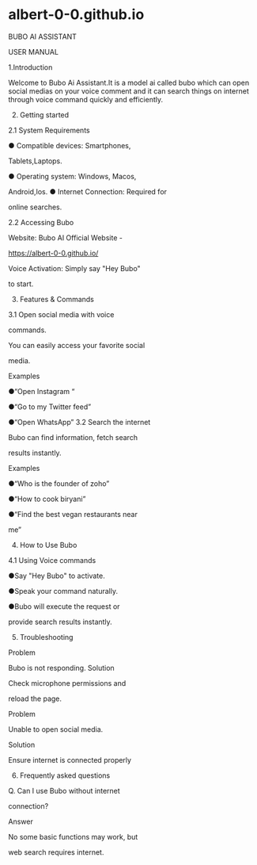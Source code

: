 # albert-0-0.github.io
BUBO AI ASSISTANT

USER MANUAL

1.Introduction

Welcome to Bubo Ai Assistant.It is a model ai called bubo which can open social medias on your voice comment and it can search things on internet through voice command quickly and efficiently.

2. Getting started

2.1 System Requirements

● Compatible devices: Smartphones,

 Tablets,Laptops.

● Operating system: Windows, Macos,

Android,Ios. 
● Internet Connection: Required for

online searches.

2.2 Accessing Bubo

Website: Bubo AI Official Website -

https://albert-0-0.github.io/

Voice Activation: Simply say "Hey Bubo"

to start.

3. Features & Commands

3.1 Open social media with voice 

commands.

You can easily access your favorite social

media.

Examples

●“Open Instagram “

●“Go to my Twitter feed”

●“Open WhatsApp”
3.2 Search the internet

Bubo can find information, fetch search

results instantly.

Examples

●“Who is the founder of zoho”

●“How to cook biryani”

●“Find the best vegan restaurants near

me”

4. How to Use Bubo

4.1 Using Voice commands

●Say "Hey Bubo" to activate.

●Speak your command naturally.

●Bubo will execute the request or

provide search results instantly.

5. Troubleshooting

Problem

Bubo is not responding.
Solution

Check microphone permissions and

reload the page.

Problem

Unable to open social media.

Solution

Ensure internet is connected properly 

6. Frequently asked questions

Q. Can I use Bubo without internet

connection?

Answer

No some basic functions may work, but

web search requires internet.
